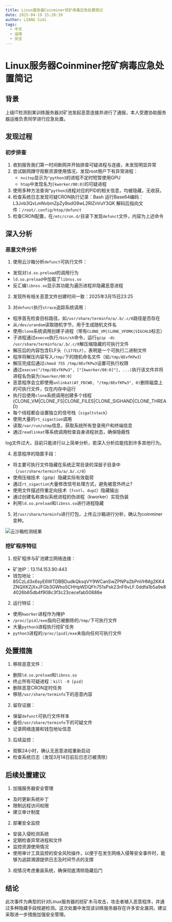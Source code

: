 ```yaml
---
title: Linux服务器Coinminer挖矿病毒应急处置简记
date: 2025-04-19 15:28:39
author: LIANG Sidi
tags:
  - 中文
  - 运维
  - 安全
---
```

# Linux服务器Coinminer挖矿病毒应急处置简记
## 背景
上级IT检测到某训练服务器对矿池发起恶意连接并进行了通报，本人受邀协助服务器运维负责同学进行应急处置。

## 发现过程

### 初步排查

1. 收到报告我们第一时间断网并开始排查可疑进程与连接，未发现明显异常
2. 尝试联网蹲守观察资源使用情况，发现root用户下有异常进程：
   - `nvitop`显示为`"python3`的进程不定时短暂使用GPU
   - `htop`中发现名为`[kworker/00:0]`的可疑进程
3. 使用多种方法查询`“python3`进程对应的PID的相关信息，均被隐藏，无收获。
4. 检查系统日志发现可疑CRON执行记录：Bash 运行Base64编码：L3Jvb3QvLmNvbmZpZy9odG9wL2RlZnVuY3QK
解码后指向文件：`/root/.config/htop/defunct`
5. 检查CRON配置，在`/etc/cron.d/`目录下发现`defunct`文件，内容为上述命令

## 深入分析

### 恶意文件分析

1. 使用云沙箱分析`defunct`可执行文件：
- 发现对`ld.so.preload`的调用行为
- `ld.so.preload`中加载了`libnss.so`
- 反汇编`libnss.so`显示其功能为遍历进程并隐藏恶意进程

2. 发现所有相关恶意文件创建时间一致：2025年3月15日23:25


3. 对`defunct`执行`strace`追踪系统调用：
- 程序首先检查目标路径，如`/usr/share/terminfo/a/.b/.c/0`路径是否存在
- 从`/dev/urandom`读取随机字节，用于生成随机文件名
- 使用`clone`系统调用创建子进程（带有`CLONE_VM|CLONE_VFORK|SIGCHLD`标志）
- 子进程通过`execve`执行`/bin/sh`命令，运行`gzip -dc /usr/share/terminfo/a/.b/.c/0`解压缩隐藏的可执行文件
- 解压后的内容包含ELF头（`\177ELF`），表明是一个可执行二进制文件
- 程序将解压内容写入`/tmp/`下的随机命名文件（如`/tmp/8EvfKPw3`）
- 解压完成后通过`chmod 755 /tmp/8EvfKPw3`设置可执行权限
- 通过`execve("/tmp/8EvfKPw3", ["[kworker/00:0]"], ...)`执行该文件并将进程名伪装为`[kworker/00:0]`
- 恶意程序会立即使用`unlinkat(AT_FDCWD, "/tmp/8EvfKPw3", 0)`删除磁盘上的可执行文件，仅在内存中运行
- 执行后使用`clone`系统调用创建多个线程(CLONE_VM|CLONE_FS|CLONE_FILES|CLONE_SIGHAND|CLONE_THREAD)
- 每个线程都会设置独立的信号栈（`sigaltstack`）
- 使用大量的`rt_sigaction`调用
- 读取`/var/run/utmp`信息，获取系统所有登录用户和终端信息
- 通过`readlinkat`等系统调用检查自身进程状态，确保隐蔽性

log文件过大，目前只能进行以上简单分析，若深入分析应能找到许多其他行为。

4. 恶意程序的隐匿手段：
- 将主要可执行文件隐藏在系统正常目录的深层子目录中（`/usr/share/terminfo/a/.b/.c/0`）
- 使用压缩技术（gzip）隐藏实际有效载荷
- 通过`rt_sigaction`大量修改信号处理方式，避免被意外终止?
- 使用文件描述符重定向技术（`fcntl`、`dup2`）隐藏输出
- 通过创建名称类似系统进程的伪进程（kworker）实现伪装
- 利用`ld.so.preload`和`libnss.so`进行进程隐藏

5. 对`/usr/share/terminfo`进行打包，上传云沙箱进行分析，确认为coinminer变种。

![云沙箱检测结果](1.png)

### 挖矿程序特征

1. 挖矿程序与矿池建立网络连接：
- 矿池IP：13.114.153.90:443
- 钱包地址：85CzLd3x6syE6WTDBBDudkQksqVY9WCanSwZPNPa2bPnVHMg2KK4ZNQXKZjXхJFGbЗGWhо5CHHpWDQFh751sPsk2ЗnF6vLF.0ddfa1b5a9e84026b65db4f908c3f3c23cecefab50888е

2. 运行特征：
- 使用`kworker`进程作为掩护
- `/proc/[pid]/exe`指向已被删除的`/tmp/`下可执行文件
- 大量`python3`进程执行挖矿任务
- `python3`进程的`/proc/[pid]/exe`未指向任何可执行文件

## 处置措施

1. 移除恶意文件：
- 删除`ld.so.preload`和`libnss.so`
- 终止所有可疑进程：`kill -9 [pid]`
- 删除恶意CRON定时任务
- 移除`/usr/share/terminfo`下的恶意内容

2. 留存证据：
- 保留`defunct`可执行文件样本
- 备份`/usr/share/terminfo`下的可疑文件
- 记录网络连接和钱包地址信息

3. 后续监控：
- 观察24小时，确认无恶意进程重新启动
- 检查系统日志（发现3月14日前后日志已被清除）

## 后续处置建议

1. 加强服务器安全管理
- 及时更新系统补丁
- 限制远程访问权限
- 建立审计制度

2. 部署安全监控
- 安装入侵检测系统
- 定期检查异常进程和文件
- 监控资源使用情况
- 使用审计工具监控的安全风险操作，以便于在发生网络入侵等安全事件时，能够为追踪溯源提供日志及时间节点的支撑

3. 视情况考虑重装系统，确保彻底清除隐藏后门

## 结论

此次事件为典型的针对Linux服务器的挖矿木马攻击，攻击者植入恶意程序，并通过多种隐藏手段规避检测。这次处置中发现该训练服务器存在许多安全漏洞，建议采取进一步措施加强安全管理。
